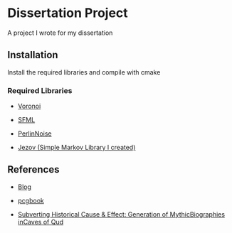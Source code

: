 # Dissertation Project

A project I wrote for my dissertation

## Installation

Install the required libraries and compile with cmake

### Required Libraries

- [Voronoi](https://github.com/mdally/Voronoi)

- [SFML](https://github.com/SFML/SFML)

- [PerlinNoise](https://github.com/Reputeless/PerlinNoise)

- [Jezov (Simple Markov Library I created)](https://github.com/AlexMainstone/jezov-names)

## References

- [Blog](http://www.alexmainstone.com)

- [pcgbook](http://pcgbook.com/)

- [Subverting Historical Cause & Effect: Generation of MythicBiographies inCaves of Qud](http://www.freeholdgames.com/papers/Generation_of_mythic_biographies_in_Cavesofqud.pdf)
